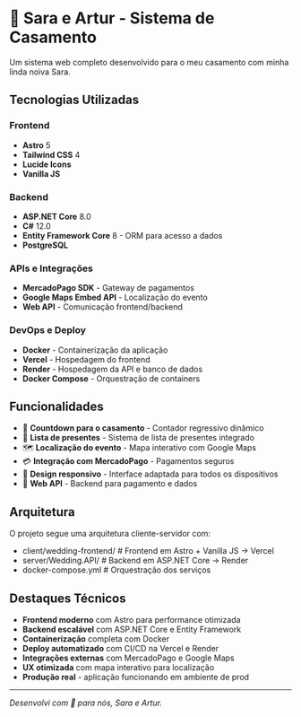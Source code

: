 # 💒 Sara e Artur - Sistema de Casamento

Um sistema web completo desenvolvido para o meu casamento com minha linda noiva Sara.

## Tecnologias Utilizadas

### Frontend
- **Astro** 5
- **Tailwind CSS** 4
- **Lucide Icons**
- **Vanilla JS**

### Backend
- **ASP.NET Core** 8.0
- **C#** 12.0
- **Entity Framework Core** 8 - ORM para acesso a dados
- **PostgreSQL**

### APIs e Integrações
- **MercadoPago SDK** - Gateway de pagamentos
- **Google Maps Embed API** - Localização do evento
- **Web API** - Comunicação frontend/backend

### DevOps e Deploy
- **Docker** - Containerização da aplicação
- **Vercel** - Hospedagem do frontend
- **Render** - Hospedagem da API e banco de dados
- **Docker Compose** - Orquestração de containers

## Funcionalidades

- 🎊 **Countdown para o casamento** - Contador regressivo dinâmico
- 💝 **Lista de presentes** - Sistema de lista de presentes integrado
- 🗺️ **Localização do evento** - Mapa interativo com Google Maps
- 💳 **Integração com MercadoPago** - Pagamentos seguros
- 📱 **Design responsivo** - Interface adaptada para todos os dispositivos
- 🔄 **Web API** - Backend para pagamento e dados

## Arquitetura

O projeto segue uma arquitetura cliente-servidor com:
-  client/wedding-frontend/ # Frontend em Astro + Vanilla JS → Vercel
-  server/Wedding.API/ # Backend em ASP.NET Core → Render
-  docker-compose.yml # Orquestração dos serviços

## Destaques Técnicos

- **Frontend moderno** com Astro para performance otimizada
- **Backend escalável** com ASP.NET Core e Entity Framework
- **Containerização** completa com Docker
- **Deploy automatizado** com CI/CD na Vercel e Render
- **Integrações externas** com MercadoPago e Google Maps
- **UX otimizada** com mapa interativo para localização
- **Produção real** - aplicação funcionando em ambiente de prod

---

*Desenvolvi com 💙 para nós, Sara e Artur.*

